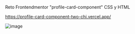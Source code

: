 Reto Frontendmentor "profile-card-component" CSS y HTML

https://profile-card-component-two-chi.vercel.app/

![image](https://github.com/gabrielveliz/profile-card-component/assets/24717811/0ee2be29-2bf0-44de-a07b-51d668657406)
